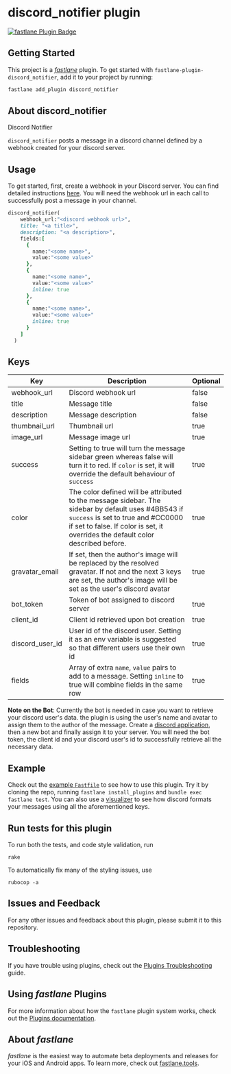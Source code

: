 # discord_notifier plugin

[![fastlane Plugin Badge](https://rawcdn.githack.com/fastlane/fastlane/master/fastlane/assets/plugin-badge.svg)](https://rubygems.org/gems/fastlane-plugin-discord_notifier)

## Getting Started

This project is a [_fastlane_](https://github.com/fastlane/fastlane) plugin. To get started with `fastlane-plugin-discord_notifier`, add it to your project by running:

```bash
fastlane add_plugin discord_notifier
```

## About discord_notifier

Discord Notifier

`discord_notifier` posts a message in a discord channel defined by a webhook created for your discord server.

## Usage

To get started, first, create a webhook in your Discord server. You can find detailed instructions [here](https://support.discordapp.com/hc/en-us/articles/228383668-Intro-to-Webhooks). You will need the webhook url in each call to successfully post a message in your channel.

```ruby
discord_notifier(
    webhook_url:"<discord webhook url>",
    title: "<a title>",
    description: "<a description>",
    fields:[
      {
        name:"<some name>", 
        value:"<some value>"
      },
      {
        name:"<some name>", 
        value:"<some value>"
        inline: true
      },
      {
        name:"<some name>", 
        value:"<some value>"
        inline: true
      }
    ]  
  )
```

## Keys

| Key | Description | Optional
| --- | --- | ---|
| webhook_url | Discord webhook url | false
| title | Message title | false
| description | Message description | false
| thumbnail_url | Thumbnail url | true
| image_url | Message image url | true
| success | Setting to true will turn the message sidebar green whereas false will turn it to red. If `color` is set, it will override the default behaviour of `success` | true
| color | The color defined will be attributed to the message sidebar. The sidebar by default uses #4BB543 if `success` is set to true and #CC0000 if set to false. If color is set, it overrides the default color described before. | true
| gravatar_email | If set, then the author's image will be replaced by the resolved gravatar. If not and the next 3 keys are set, the author's image will be set as the user's discord avatar  | true
| bot_token | Token of bot assigned to discord server | true
| client_id | Client id retrieved upon bot creation | true
| discord_user_id | User id of the discord user. Setting it as an env variable is suggested so that different users use their own id | true
| fields | Array of extra `name`, `value` pairs to add to a message. Setting `inline` to true will combine fields in the same row | true

**Note on the Bot**: Currently the bot is needed in case you want to retrieve your discord user's data. the plugin is using the user's name and avatar to assign them to the author of the message. Create a [discord application](https://discordapp.com/developers/applications), then a new bot and finally assign it to your server. You will need the bot token, the client id and your discord user's id to successfully retrieve all the necessary data.

## Example

Check out the [example `Fastfile`](fastlane/Fastfile) to see how to use this plugin. Try it by cloning the repo, running `fastlane install_plugins` and `bundle exec fastlane test`. You can also use a [visualizer](https://leovoel.github.io/embed-visualizer/) to see how discord formats your messages using all the aforementioned keys.

## Run tests for this plugin

To run both the tests, and code style validation, run

```
rake
```

To automatically fix many of the styling issues, use
```
rubocop -a
```

## Issues and Feedback

For any other issues and feedback about this plugin, please submit it to this repository.

## Troubleshooting

If you have trouble using plugins, check out the [Plugins Troubleshooting](https://docs.fastlane.tools/plugins/plugins-troubleshooting/) guide.

## Using _fastlane_ Plugins

For more information about how the `fastlane` plugin system works, check out the [Plugins documentation](https://docs.fastlane.tools/plugins/create-plugin/).

## About _fastlane_

_fastlane_ is the easiest way to automate beta deployments and releases for your iOS and Android apps. To learn more, check out [fastlane.tools](https://fastlane.tools).
